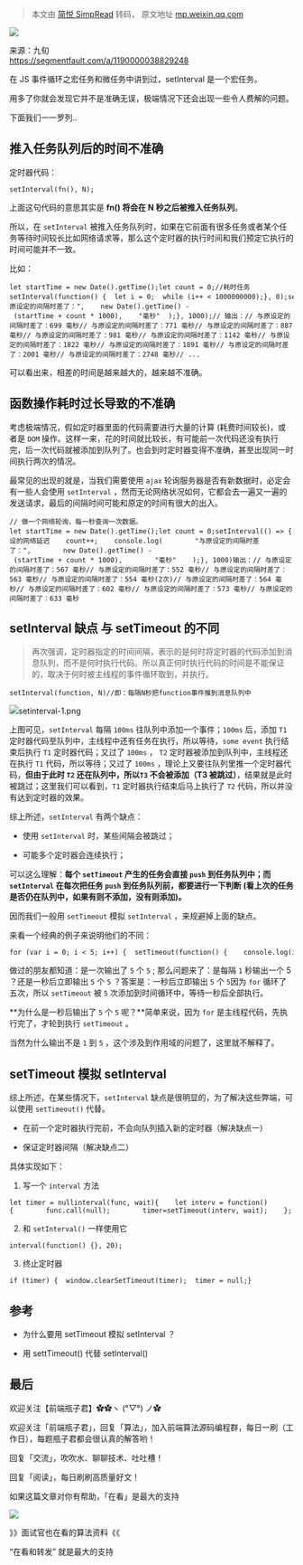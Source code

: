 > 本文由 [简悦 SimpRead](http://ksria.com/simpread/) 转码， 原文地址 [mp.weixin.qq.com](https://mp.weixin.qq.com/s/aqEPNredtLpByKmkfZfQgA)

![](https://mmbiz.qpic.cn/mmbiz_png/pfCCZhlbMQRQxHrSI7gYnxib9ib5d4ciaZuAYBiczMWKeXVmJarLfUicG3Oe4Vm8a0Lo3c5ArwXupTu4Us98Aw8Kia9w/640?wx_fmt=png)

来源：九旬  
https://segmentfault.com/a/1190000038829248

在 JS 事件循环之宏任务和微任务中讲到过，setInterval 是一个宏任务。

用多了你就会发现它并不是准确无误，极端情况下还会出现一些令人费解的问题。

下面我们一一罗列..

推入任务队列后的时间不准确
-------------

定时器代码：

```
setInterval(fn(), N);
```

上面这句代码的意思其实是 **fn() 将会在 N 秒之后被推入任务队列**。

所以，在 `setInterval` 被推入任务队列时，如果在它前面有很多任务或者某个任务等待时间较长比如网络请求等，那么这个定时器的执行时间和我们预定它执行的时间可能并不一致。

比如：

```
let startTime = new Date().getTime();let count = 0;//耗时任务setInterval(function() {  let i = 0;  while (i++ < 1000000000);}, 0);setInterval(function() {  count++;  console.log(    "与原设定的间隔时差了：",    new Date().getTime() - (startTime + count * 1000),    "毫秒"  );}, 1000);// 输出：// 与原设定的间隔时差了：699 毫秒// 与原设定的间隔时差了：771 毫秒// 与原设定的间隔时差了：887 毫秒// 与原设定的间隔时差了：981 毫秒// 与原设定的间隔时差了：1142 毫秒// 与原设定的间隔时差了：1822 毫秒// 与原设定的间隔时差了：1891 毫秒// 与原设定的间隔时差了：2001 毫秒// 与原设定的间隔时差了：2748 毫秒// ...
```

可以看出来，相差的时间是越来越大的，越来越不准确。

函数操作耗时过长导致的不准确
--------------

考虑极端情况，假如定时器里面的代码需要进行大量的计算 (耗费时间较长)，或者是 `DOM` 操作。这样一来，花的时间就比较长，有可能前一次代码还没有执行完，后一次代码就被添加到队列了。也会到时定时器变得不准确，甚至出现同一时间执行两次的情况。

最常见的出现的就是，当我们需要使用 `ajax` 轮询服务器是否有新数据时，必定会有一些人会使用 `setInterval` ，然而无论网络状况如何，它都会去一遍又一遍的发送请求，最后的间隔时间可能和原定的时间有很大的出入。

```
// 做一个网络轮询，每一秒查询一次数据。let startTime = new Date().getTime();let count = 0;setInterval(() => {    let i = 0;    while (i++ < 10000000); // 假设的网络延迟    count++;    console.log(        "与原设定的间隔时差了：",        new Date().getTime() - (startTime + count * 1000),        "毫秒"    );}, 1000)输出：// 与原设定的间隔时差了：567 毫秒// 与原设定的间隔时差了：552 毫秒// 与原设定的间隔时差了：563 毫秒// 与原设定的间隔时差了：554 毫秒(2次)// 与原设定的间隔时差了：564 毫秒// 与原设定的间隔时差了：602 毫秒// 与原设定的间隔时差了：573 毫秒// 与原设定的间隔时差了：633 毫秒
```

setInterval 缺点 与 setTimeout 的不同
-------------------------------

> 再次强调，定时器指定的时间间隔，表示的是何时将定时器的代码添加到消息队列，而不是何时执行代码。所以真正何时执行代码的时间是不能保证的，取决于何时被主线程的事件循环取到，并执行。

```
setInterval(function, N)//即：每隔N秒把function事件推到消息队列中
```

![](https://mmbiz.qpic.cn/mmbiz_png/pfCCZhlbMQRQxHrSI7gYnxib9ib5d4ciaZubJ8v1VFlwp7HXxrOo6uNJeWx2oxEGSrkr6DMnM73NzEcHTMREHkcUA/640?wx_fmt=png)setinterval-1.png

上图可见，`setInterval` 每隔 `100ms` 往队列中添加一个事件；`100ms` 后，添加 `T1` 定时器代码至队列中，主线程中还有任务在执行，所以等待，`some event` 执行结束后执行 `T1` 定时器代码；又过了 `100ms` ， `T2` 定时器被添加到队列中，主线程还在执行 `T1` 代码，所以等待；又过了 `100ms` ，理论上又要往队列里推一个定时器代码，**但由于此时 `T2` 还在队列中，所以`T3` 不会被添加（T3 被跳过）**，结果就是此时被跳过；这里我们可以看到，`T1` 定时器执行结束后马上执行了 `T2` 代码，所以并没有达到定时器的效果。

综上所述，`setInterval` 有两个缺点：

*   使用 `setInterval` 时，某些间隔会被跳过；
    
*   可能多个定时器会连续执行；
    

可以这么理解：**每个 `setTimeout` 产生的任务会直接 `push` 到任务队列中；而 `setInterval` 在每次把任务 `push` 到任务队列前，都要进行一下判断 (看上次的任务是否仍在队列中，如果有则不添加，没有则添加)。**

因而我们一般用 `setTimeout` 模拟 `setInterval` ，来规避掉上面的缺点。

来看一个经典的例子来说明他们的不同：

```
for (var i = 0; i < 5; i++) {  setTimeout(function() {    console.log(i);  }, 1000);}
```

做过的朋友都知道：是一次输出了 `5` 个 `5` ; 那么问题来了：是每隔 `1` 秒输出一个 5 ？还是一秒后立即输出 `5` 个 `5` ？答案是：一秒后立即输出 `5` 个 `5`因为 `for` 循环了五次，所以 `setTimeout` 被 `5` 次添加到时间循环中，等待一秒后全部执行。

**为什么是一秒后输出了 `5` 个 `5` 呢？**简单来说，因为 `for` 是主线程代码，先执行完了，才轮到执行 `setTimeout` 。

当然为什么输出不是 `1` 到 `5` ，这个涉及到作用域的问题了，这里就不解释了。

setTimeout 模拟 setInterval
-------------------------

综上所述，在某些情况下，`setInterval` 缺点是很明显的，为了解决这些弊端，可以使用 `setTimeout()` 代替。

*   在前一个定时器执行完前，不会向队列插入新的定时器（解决缺点一）
    
*   保证定时器间隔（解决缺点二）
    

具体实现如下：

1. 写一个 `interval` 方法

```
let timer = nullinterval(func, wait){    let interv = function(){        func.call(null);        timer=setTimeout(interv, wait);    };    timer= setTimeout(interv, wait); },
```

2. 和 `setInterval()` 一样使用它

```
interval(function() {}, 20);
```

3. 终止定时器

```
if (timer) {  window.clearSetTimeout(timer);  timer = null;}
```

参考
--

*   为什么要用 setTimeout 模拟 setInterval ？
    
*   用 settTimeout() 代替 setInterval()
    

最后
--

欢迎关注【前端瓶子君】✿✿ヽ (°▽°) ノ✿  

欢迎关注「前端瓶子君」，回复「算法」，加入前端算法源码编程群，每日一刷（工作日），每题瓶子君都会很认真的解答哟！  

回复「交流」，吹吹水、聊聊技术、吐吐槽！

回复「阅读」，每日刷刷高质量好文！

如果这篇文章对你有帮助，「在看」是最大的支持  

![](https://mmbiz.qpic.cn/mmbiz_png/pfCCZhlbMQQYTquARVybx8MjPHdibmMQ3icWt2hR5uqZiaZs5KPpGiaeiaDAM8bb6fuawMD4QUcc8rFEMrTvEIy04cw/640?wx_fmt=png)

》》面试官也在看的算法资料《《

“在看和转发” 就是最大的支持